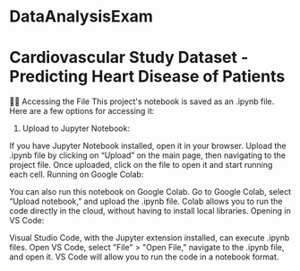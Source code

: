 # DataAnalysisExam

# Cardiovascular Study Dataset - Predicting Heart Disease of Patients

🧑‍💻 Accessing the File
This project's notebook is saved as an .ipynb file. Here are a few options for accessing it:

1.  Upload to Jupyter Notebook:

  If you have Jupyter Notebook installed, open it in your browser.
  Upload the .ipynb file by clicking on “Upload” on the main page, then navigating to the project file.
  Once uploaded, click on the file to open it and start running each cell.
Running on Google Colab:

You can also run this notebook on Google Colab. Go to Google Colab, select “Upload notebook,” and upload the .ipynb file.
Colab allows you to run the code directly in the cloud, without having to install local libraries.
Opening in VS Code:

Visual Studio Code, with the Jupyter extension installed, can execute .ipynb files.
Open VS Code, select "File" > "Open File," navigate to the .ipynb file, and open it. VS Code will allow you to run the code in a notebook format.
